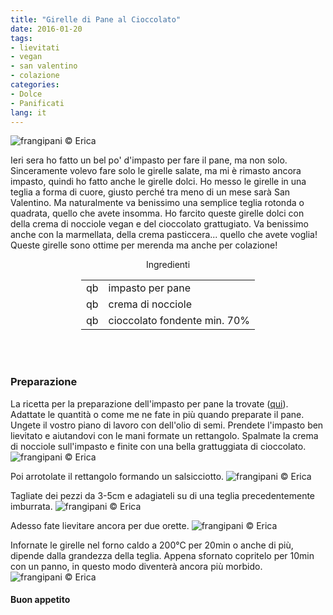 ```yaml
---
title: "Girelle di Pane al Cioccolato"
date: 2016-01-20
tags:
- lievitati
- vegan
- san valentino
- colazione
categories:
- Dolce
- Panificati
lang: it
---
```

![](header.jpg "frangipani © Erica")

Ieri sera ho fatto un bel po' d'impasto per fare il pane, ma non solo. Sinceramente volevo fare solo le girelle salate, ma mi è rimasto ancora impasto, quindi ho fatto anche le girelle dolci. Ho messo le girelle in una teglia a forma di cuore, giusto perché tra meno di un mese sarà San Valentino. Ma naturalmente va benissimo una semplice teglia rotonda o quadrata, quello che avete insomma. Ho farcito queste girelle dolci con della crema di nocciole vegan e del cioccolato grattugiato. Va benissimo anche con la marmellata, della crema pasticcera... quello che avete voglia! Queste girelle sono ottime per merenda ma anche per colazione!


<div id="wrapper" style="text-align: center">
  <div id="yourdiv" style="display: inline-block;">
    <div class="ingredients">
      <div class="ingredients-title">Ingredienti</div>
      <table>
        <tbody>
          </tr>
          <tr>
            <td>qb</td>
            <td>impasto per pane</td>
          </tr>
          <tr>
            <td>qb</td>
            <td>crema di nocciole</td>
          </tr>
          <tr>
            <td>qb</td>
            <td>cioccolato fondente min. 70%</td>       
          </tr>
        </tbody>
      </table>
      <br></br>
    </div>
  </div>
</div>


<h3>
  <font color="grey">
    <i class="fa-solid fa-gears"></i>
  </font> Preparazione
</h3>

La ricetta per la preparazione dell'impasto per pane la trovate (<a href="http://erirai.github.io/frangipani/pagnotta-semibianca/" target="_blank">qui</a>). Adattate le quantità o come me ne fate in più quando preparate il pane. Ungete il vostro piano di lavoro con dell'olio di semi. Prendete l'impasto ben lievitato e aiutandovi con le mani formate un rettangolo. Spalmate la crema di nocciole sull'impasto e finite con una bella grattuggiata di cioccolato.
![](farcire.jpg "frangipani © Erica")

Poi arrotolate il rettangolo formando un salsicciotto.
![](rotolo.jpg "frangipani © Erica")

Tagliate dei pezzi da 3-5cm e adagiateli su di una teglia precedentemente imburrata.
![](teglia.jpg "frangipani © Erica")

Adesso fate lievitare ancora per due orette.
![](lievitato.jpg "frangipani © Erica")

Infornate le girelle nel forno caldo a 200°C per 20min o anche di più, dipende dalla grandezza della teglia. Appena sfornato copritelo per 10min con un panno, in questo modo diventerà ancora più morbido.
![](risultato.jpg "frangipani © Erica")


<h4>Buon appetito
  <font color="red">
    <i class="fa-regular fa-face-smile"></i>
  </font>
</h4>
